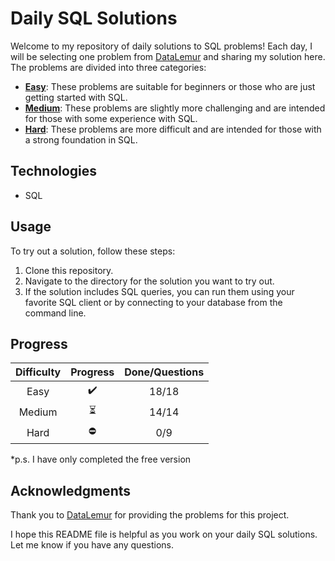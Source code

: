 # Daily SQL Solutions

Welcome to my repository of daily solutions to SQL problems! Each day, I will be selecting one problem from [DataLemur](https://datalemur.com?referralCode=s7zSt257) and sharing my solution here. The problems are divided into three categories:

- [**Easy**](./easy/): These problems are suitable for beginners or those who are just getting started with SQL.
- [**Medium**](./medium/): These problems are slightly more challenging and are intended for those with some experience with SQL.
- [**Hard**](./hard/): These problems are more difficult and are intended for those with a strong foundation in SQL.

## Technologies

- SQL

## Usage

To try out a solution, follow these steps:

1. Clone this repository.
2. Navigate to the directory for the solution you want to try out.
3. If the solution includes SQL queries, you can run them using your favorite SQL client or by connecting to your database from the command line.

## Progress

| **Difficulty** | **Progress** | **Done/Questions** |
|:--------------:|:------------:|:------------------:|
| Easy           |       ✔️      |        18/18       |
| Medium         |       ⏳      |        14/14        |
| Hard           |       ⛔      |         0/9        |

*p.s. I have only completed the free version

## Acknowledgments

Thank you to [DataLemur](https://datalemur.com?referralCode=s7zSt257) for providing the problems for this project.

I hope this README file is helpful as you work on your daily SQL solutions. Let me know if you have any questions.


